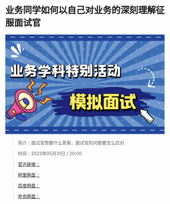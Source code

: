 # 业务同学如何以自己对业务的深刻理解征服面试官

![img](../../assets/CioPOWKB6XCAUEW-AAJt6N8lfNg580.jpg)

> 简介：面试官想要什么答案，面试官的问题要怎么应对

> 时间：2022年05月31日 / 20:00

> [官方链接：]()

> [阿里网盘：]()

> [百度网盘：]()

> [夸克网盘：]()
